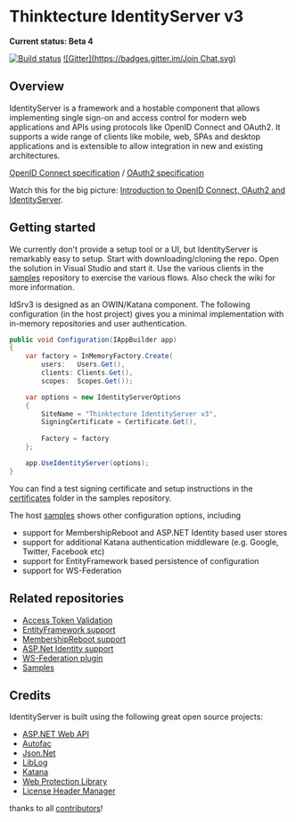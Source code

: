 # Thinktecture IdentityServer v3 #

**Current status: Beta 4**

[![Build status](https://ci.appveyor.com/api/projects/status/p3w7grusyd7cnctw?svg=true)](https://ci.appveyor.com/project/leastprivilege/thinktecture-identityserver-v3)
[![Gitter](https://badges.gitter.im/Join Chat.svg)](https://gitter.im/thinktecture/Thinktecture.IdentityServer.v3?utm_source=badge&utm_medium=badge&utm_campaign=pr-badge&utm_content=badge)

## Overview ##

IdentityServer is a framework and a hostable component that allows implementing single sign-on and access control for modern web applications and APIs using protocols like OpenID Connect and OAuth2. It supports a wide range of clients like mobile, web, SPAs and desktop applications and is extensible to allow integration in new and existing architectures.

[OpenID Connect specification](http://openid.net/specs/openid-connect-core-1_0.html) / [OAuth2 specification](http://tools.ietf.org/html/rfc6749 "OAuth2 specification")

Watch this for the big picture: [Introduction to OpenID Connect, OAuth2 and IdentityServer](http://www.ndcvideos.com/#/app/video/2651).

## Getting started ##
We currently don't provide a setup tool or a UI, but IdentityServer is remarkably easy to setup. Start with downloading/cloning the repo. Open the solution in Visual Studio and start it. Use the various clients in the [samples](https://github.com/thinktecture/Thinktecture.IdentityServer.v3.Samples) repository to exercise the various flows. Also check the wiki for more information.

IdSrv3 is designed as an OWIN/Katana component. The following configuration (in the host project) gives you a minimal implementation with in-memory repositories and user authentication.

```csharp
public void Configuration(IAppBuilder app)
{
    var factory = InMemoryFactory.Create(
        users:   Users.Get(), 
        clients: Clients.Get(), 
        scopes:  Scopes.Get());

    var options = new IdentityServerOptions
    {
        SiteName = "Thinktecture IdentityServer v3",
        SigningCertificate = Certificate.Get(),
        
        Factory = factory
    };

    app.UseIdentityServer(options);
}
```

You can find a test signing certificate and setup instructions in the [certificates](https://github.com/thinktecture/Thinktecture.IdentityServer.v3.Samples/tree/master/source/Certificates) folder in the samples repository.

The host [samples](https://github.com/thinktecture/Thinktecture.IdentityServer.v3.Samples/) shows other configuration options, including
* support for MembershipReboot and ASP.NET Identity based user stores
* support for additional Katana authentication middleware (e.g. Google, Twitter, Facebook etc)
* support for EntityFramework based persistence of configuration
* support for WS-Federation

## Related repositories ##
* [Access Token Validation](https://github.com/thinktecture/Thinktecture.IdentityServer.v3.AccessTokenValidation)
* [EntityFramework support](https://github.com/thinktecture/Thinktecture.IdentityServer.v3.EntityFramework)
* [MembershipReboot support](https://github.com/thinktecture/Thinktecture.IdentityServer.v3.MembershipReboot)
* [ASP.Net Identity support](https://github.com/thinktecture/Thinktecture.IdentityServer.v3.AspNetIdentity)
* [WS-Federation plugin](https://github.com/thinktecture/Thinktecture.IdentityServer.v3.WsFederation)
* [Samples](https://github.com/thinktecture/Thinktecture.IdentityServer.v3.Samples)

## Credits ##
IdentityServer is built using the following great open source projects:

- [ASP.NET Web API](https://aspnetwebstack.codeplex.com/)
- [Autofac](http://autofac.org/)
- [Json.Net](http://james.newtonking.com/json)
- [LibLog](https://github.com/damianh/LibLog)
- [Katana](https://katanaproject.codeplex.com/)
- [Web Protection Library](https://wpl.codeplex.com/)
- [License Header Manager](https://visualstudiogallery.msdn.microsoft.com/5647a099-77c9-4a49-91c3-94001828e99e)

thanks to all [contributors](https://github.com/thinktecture/Thinktecture.IdentityServer.v3/graphs/contributors)!
